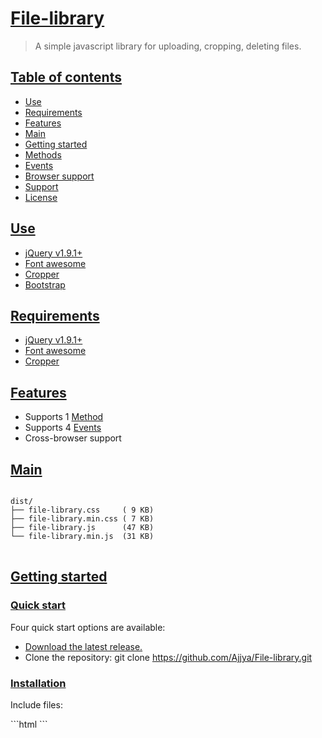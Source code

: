 <h1><a href="#file-library">File-library</a></h1>
<blockquote>A simple javascript library for uploading, cropping, deleting files.</blockquote>
<h2><a class="anchor" href="#table-of-contents" aria-hidden="true">Table of contents</a></h2>
<ul>
	<li><a href="#used">Use</a></li>
	<li><a href="#requirements">Requirements</a></li>
	<li><a href="#features">Features</a></li>
	<li><a href="#main">Main</a></li>
	<li><a href="#getting-started">Getting started</a></li>
	<li><a href="#methods">Methods</a></li>
	<li><a href="#events">Events</a></li>
	<li><a href="#browser-support">Browser support</a></li>
	<li><a href="#support">Support</a></li>
	<li><a href="#license">License</a></li>
</ul>
<h2><a class="anchor" href="#use" aria-hidden="true">Use</a></h2>
<ul>
	<li><a href="https://jquery.com/">jQuery v1.9.1+</a></li>
	<li><a href="http://fontawesome.io/">Font awesome</a></li>
	<li><a href="https://github.com/fengyuanchen/cropper/">Cropper</a></li>
	<li><a href="http://getbootstrap.com/">Bootstrap</a></li>
</ul>
<h2><a class="anchor" href="#requirements" aria-hidden="true">Requirements</a></h2>
<ul>
	<li><a href="https://jquery.com/">jQuery v1.9.1+</a></li>
	<li><a href="http://fontawesome.io/">Font awesome</a></li>
	<li><a href="https://github.com/fengyuanchen/cropper">Cropper</a></li>
</ul>
<h2><a class="anchor" href="#features" aria-hidden="true">Features</a></h2>
<ul>
	<li>Supports 1 <a href="#methods">Method</a></li>
	<li>Supports 4 <a href="#events">Events</a></li>
	<li>Cross-browser support</li>
</ul>
<h2><a class="anchor" href="#main" aria-hidden="true">Main</a></h2>
<pre>
<code>
dist/
├── file-library.css     ( 9 KB)
├── file-library.min.css ( 7 KB)
├── file-library.js      (47 KB)
└── file-library.min.js  (31 KB)
</code>
</pre>
<h2><a class="anchor" href="#getting-started" aria-hidden="true">Getting started</a></h2>
<h3><a href="#quick-start">Quick start</a></h3>
<p>Four quick start options are available:</p>
<ul>
	<li><a href="https://github.com/Ajjya/File-library/archive/master.zip">Download the latest release.</a></li>
	<li>Clone the repository: git clone <a href="#" target="_blank">https://github.com/Ajjya/File-library.git</a></li>
</ul>
<h3><a href="#installation">Installation</a></h3>
<p>Include files:</p>
```html
<link rel="stylesheet" href="/font-awesome/css/font-awesome.min.css"><!--Font-awesome is required-->
<link rel="stylesheet" href="/path/to/cropper.min.css"><!-- Cropper is required -->
<link rel="stylesheet" href="/path/to/file-library.min.css">
<script src="/path/to/jquery.js"></script><!-- jQuery is required -->
<script src="/path/to/cropper.min.js"></script><!-- Cropper is required -->
<script src="/path/to/file-library.min.js"></script>
```
